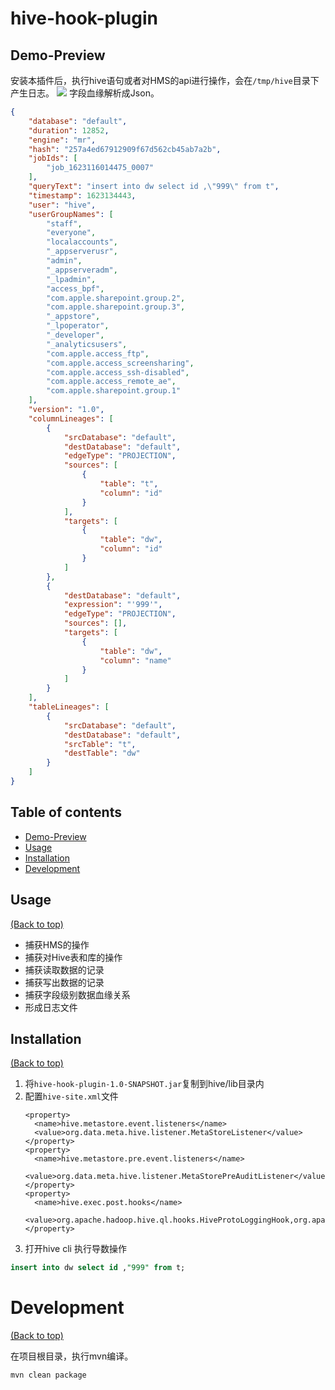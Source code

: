 
# hive-hook-plugin


## Demo-Preview

安装本插件后，执行hive语句或者对HMS的api进行操作，会在`/tmp/hive`目录下产生日志。
![](http://image-picgo.test.upcdn.net/img/20210608144537.png)
字段血缘解析成Json。
```json
{
    "database": "default",
    "duration": 12852,
    "engine": "mr",
    "hash": "257a4ed67912909f67d562cb45ab7a2b",
    "jobIds": [
        "job_1623116014475_0007"
    ],
    "queryText": "insert into dw select id ,\"999\" from t",
    "timestamp": 1623134443,
    "user": "hive",
    "userGroupNames": [
        "staff",
        "everyone",
        "localaccounts",
        "_appserverusr",
        "admin",
        "_appserveradm",
        "_lpadmin",
        "access_bpf",
        "com.apple.sharepoint.group.2",
        "com.apple.sharepoint.group.3",
        "_appstore",
        "_lpoperator",
        "_developer",
        "_analyticsusers",
        "com.apple.access_ftp",
        "com.apple.access_screensharing",
        "com.apple.access_ssh-disabled",
        "com.apple.access_remote_ae",
        "com.apple.sharepoint.group.1"
    ],
    "version": "1.0",
    "columnLineages": [
        {
            "srcDatabase": "default",
            "destDatabase": "default",
            "edgeType": "PROJECTION",
            "sources": [
                {
                    "table": "t",
                    "column": "id"
                }
            ],
            "targets": [
                {
                    "table": "dw",
                    "column": "id"
                }
            ]
        },
        {
            "destDatabase": "default",
            "expression": "'999'",
            "edgeType": "PROJECTION",
            "sources": [],
            "targets": [
                {
                    "table": "dw",
                    "column": "name"
                }
            ]
        }
    ],
    "tableLineages": [
        {
            "srcDatabase": "default",
            "destDatabase": "default",
            "srcTable": "t",
            "destTable": "dw"
        }
    ]
}
```
## Table of contents
- [Demo-Preview](#Demo-Preview)
- [Usage](#Usage)
- [Installation](#Installation)
- [Development](#Development)

## Usage
[(Back to top)](#table-of-contents)
- 捕获HMS的操作
- 捕获对Hive表和库的操作
- 捕获读取数据的记录
- 捕获写出数据的记录
- 捕获字段级别数据血缘关系
- 形成日志文件

## Installation
[(Back to top)](#table-of-contents)
1. 将`hive-hook-plugin-1.0-SNAPSHOT.jar`复制到hive/lib目录内
2. 配置`hive-site.xml`文件
    ```shell script
    <property>
      <name>hive.metastore.event.listeners</name>
      <value>org.data.meta.hive.listener.MetaStoreListener</value>
    </property>
    <property>
      <name>hive.metastore.pre.event.listeners</name>
      <value>org.data.meta.hive.listener.MetaStorePreAuditListener</value>
    </property>
    <property>
      <name>hive.exec.post.hooks</name>
      <value>org.apache.hadoop.hive.ql.hooks.HiveProtoLoggingHook,org.apache.hadoop.hive.ql.hooks.LineageLogger,org.data.meta.hive.hook.LineageLoggerHook</value>
    </property>
    ```
3. 打开hive cli 执行导数操作
```sql
insert into dw select id ,"999" from t;
```



# Development
[(Back to top)](#table-of-contents)

在项目根目录，执行mvn编译。
```shell script
mvn clean package
```
